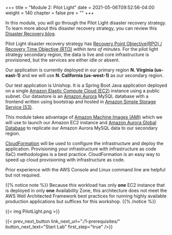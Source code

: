 +++
title = "Module 2: Pilot Light"
date = 2021-05-06T09:52:56-04:00
weight = 140
chapter = false
pre = ""
+++

In this module, you will go through the Pilot Light disaster recovery strategy. To learn more about this disaster recovery strategy, you can review this [Disaster Recovery blog](https://aws.amazon.com/blogs/architecture/disaster-recovery-dr-architecture-on-aws-part-iii-pilot-light-and-warm-standby/).

Pilot Light disaster recovery strategy has [Recovery Point Objective(RPO) / Recovery Time Objective (RTO)](https://docs.aws.amazon.com/wellarchitected/latest/reliability-pillar/disaster-recovery-dr-objectives.html) _within tens of minutes_. For the pilot light strategy secondary region, the data is live and core infrastructure is provisioned, but the services are either idle or absent.

Our application is currently deployed in our primary region **N. Virginia (us-east-1)** and we will use **N. California (us-west-1)** as our secondary region.

Our test application is Unishop. It is a Spring Boot Java application deployed on a single [Amazon Elastic Compute Cloud (EC2)](https://aws.amazon.com/ec2) instance using a public subnet.   Our datastore is an [Amazon Aurora](https://aws.amazon.com/rds/aurora/) MySQL database with a frontend written using bootstrap and hosted in [Amazon Simple Storage Service (S3)](https://aws.amazon.com/pm/serv-s3).  

This module takes advantage of [Amazon Machine Images (AMI)](https://docs.aws.amazon.com/AWSEC2/latest/UserGuide/AMIs.html) which we will use to launch our Amazon EC2 instance and [Amazon Aurora Global Database](https://aws.amazon.com/rds/aurora/global-database/) to replicate our Amazon Aurora MySQL data to our secondary region. 

[CloudFormation](https://aws.amazon.com/cloudformation/) will be used to configure the infrastructure and deploy the application. Provisioning your infrastructure with infrastructure as code (IaC) methodologies is a best practice. CloudFormation is an easy way to speed up cloud provisioning with infrastructure as code.

Prior experience with the AWS Console and Linux command line are helpful but not required.

{{% notice note %}}
Because this workload has only **one** EC2 instance that is deployed in only **one** Availability Zone, this architecture does not meet the AWS Well Architected Framework best practices for running highly available production applications but suffices for this workshop.
{{% /notice %}}

{{< img PilotLight.png >}}

{{< prev_next_button link_next_url="./1-prerequisites/" button_next_text="Start Lab" first_step="true" />}}
